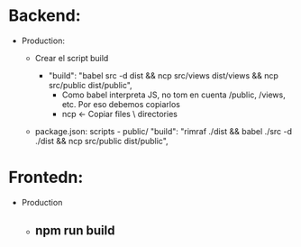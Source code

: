 # Backend:
  - Production:
    - Crear el script build
      - "build": "babel src -d dist && ncp src/views dist/views && ncp src/public dist/public",
        - Como babel interpreta JS, no tom en cuenta  /public,  /views, etc. Por eso debemos copiarlos
        - ncp   <-  Copiar files \ directories

    - package.json: scripts - public/
      "build": "rimraf ./dist && babel ./src -d ./dist && ncp src/public dist/public",


# Frontedn:
  - Production
    - npm run build
      - 